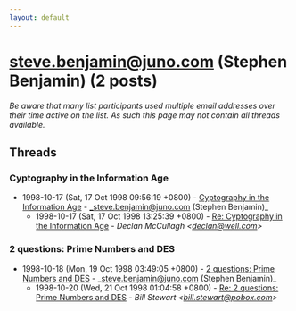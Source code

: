 ```yaml
---
layout: default
---
```


# steve.benjamin@juno.com (Stephen Benjamin) (2 posts)

_Be aware that many list participants used multiple email addresses over their time active on the list. As such this page may not contain all threads available._

## Threads

### Cyptography in the Information Age
+ 1998-10-17 (Sat, 17 Oct 1998 09:56:19 +0800) - [Cyptography in the Information Age](/archive/1998/10/797269879ce32e173c446a7956015fbae1b077f8c7ebdd2402c186afab0324d7) - _steve.benjamin@juno.com (Stephen Benjamin)_
  + 1998-10-17 (Sat, 17 Oct 1998 13:25:39 +0800) - [Re: Cyptography in the Information Age](/archive/1998/10/0836efb18853313ad4727a5f3da880ad78aaebe0e29f8ad383b6f56fbf7844c8) - _Declan McCullagh \<declan@well.com\>_

### 2 questions: Prime Numbers and DES
+ 1998-10-18 (Mon, 19 Oct 1998 03:49:05 +0800) - [2 questions: Prime Numbers and DES](/archive/1998/10/9bfa8fd1d485c6fe471585c44d9bc92eff46a1570d20eff336b06d00b85daddc) - _steve.benjamin@juno.com (Stephen Benjamin)_
  + 1998-10-20 (Wed, 21 Oct 1998 01:04:58 +0800) - [Re: 2 questions: Prime Numbers and DES](/archive/1998/10/077068b8db668aa6b08c85152a136605ccf4127b12474680d05648180869d2c8) - _Bill Stewart \<bill.stewart@pobox.com\>_

